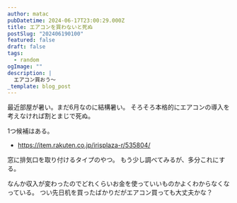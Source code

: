```yaml
---
author: matac
pubDatetime: 2024-06-17T23:00:29.000Z
title: エアコンを買わないと死ぬ
postSlug: "202406190100"
featured: false
draft: false
tags:
  - random
ogImage: ""
description: |
  エアコン買おう〜
_template: blog_post
---
```


最近部屋が暑い。まだ6月なのに結構暑い。
そろそろ本格的にエアコンの導入を考えなければ割とまじで死ぬ。

1つ候補はある。

- https://item.rakuten.co.jp/irisplaza-r/535804/

窓に排気口を取り付けるタイプのやつ。
もう少し調べてみるが、多分これにする。

なんか収入が変わったのでどれくらいお金を使っていいものかよくわからなくなっている。
つい先日机を買ったばかりだがエアコン買っても大丈夫かな？
